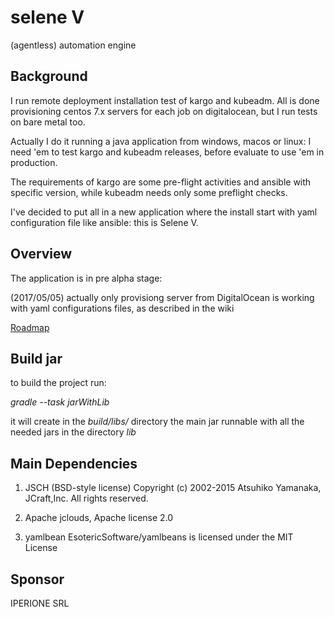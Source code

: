 # selene V
(agentless) automation engine



## Background
I run remote deployment installation test of kargo and kubeadm.
All is done provisioning centos 7.x servers for each job on digitalocean, but I run tests on bare metal too.

Actually I do it running a java application from windows, macos or linux:
I need 'em to test kargo and kubeadm releases, before evaluate to use 'em in production.

The requirements of kargo are some pre-flight activities and ansible with specific version, while kubeadm needs only some preflight checks.

I've decided to put all in a new application where the install start with yaml configuration file like ansible:
this is Selene V.



## Overview
The application is in pre alpha stage:

(2017/05/05) actually only provisiong server from DigitalOcean is working with yaml configurations files, as described in the wiki 


[Roadmap](https://github.com/naarani/selenev/wiki/roadmap)



## Build jar
to build the project run:

_gradle --task jarWithLib_

it will create in the _build/libs/_ directory the main jar runnable with all the needed jars in the directory _lib_ 



## Main Dependencies 

1) JSCH (BSD-style license) Copyright (c) 2002-2015 Atsuhiko Yamanaka, JCraft,Inc. All rights reserved.

2) Apache jclouds, Apache license 2.0

3) yamlbean EsotericSoftware/yamlbeans is licensed under the MIT License



## Sponsor
IPERIONE SRL


